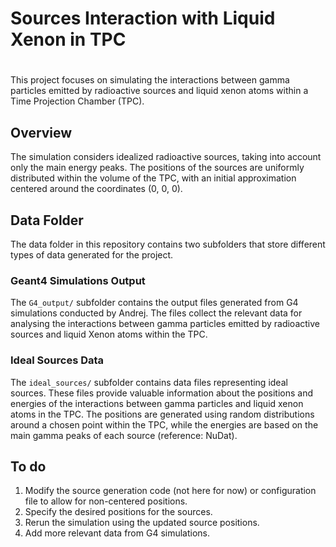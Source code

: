 # Sources Interaction with Liquid Xenon in TPC

# 
This project focuses on simulating the interactions between gamma particles emitted by radioactive sources and liquid xenon atoms within a Time Projection Chamber (TPC).

## Overview

The simulation considers idealized radioactive sources, taking into account only the main energy peaks. The positions of the sources are uniformly distributed within the volume of the TPC, with an initial approximation centered around the coordinates (0, 0, 0).

## Data Folder

The data folder in this repository contains two subfolders that store different types of data generated for the project.

### Geant4 Simulations Output

The `G4_output/` subfolder contains the output files generated from G4 simulations conducted by Andrej. The files collect the relevant data for analysing the interactions between gamma particles emitted by radioactive sources and liquid Xenon atoms within the TPC.

### Ideal Sources Data

The `ideal_sources/` subfolder contains data files representing ideal sources. These files provide valuable information about the positions and energies of the interactions between gamma particles and liquid xenon atoms in the TPC. The positions are generated using random distributions around a chosen point within the TPC, while the energies are based on the main gamma peaks of each source (reference: NuDat). 

## To do

1. Modify the source generation code (not here for now) or configuration file to allow for non-centered positions.
2. Specify the desired positions for the sources. 
3. Rerun the simulation using the updated source positions.
4. Add more relevant data from G4 simulations. 
